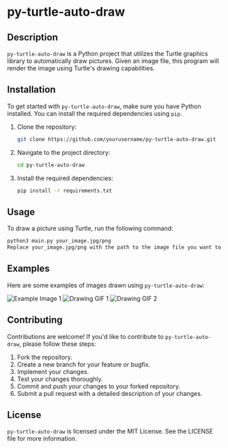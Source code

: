 # py-turtle-auto-draw

## Description
`py-turtle-auto-draw` is a Python project that utilizes the Turtle graphics library to automatically draw pictures. Given an image file, this program will render the image using Turtle's drawing capabilities.

## Installation

To get started with `py-turtle-auto-draw`, make sure you have Python installed. You can install the required dependencies using `pip`.

1. Clone the repository:

    ```sh
    git clone https://github.com/yourusername/py-turtle-auto-draw.git
    ```

2. Navigate to the project directory:

    ```sh
    cd py-turtle-auto-draw
    ```

3. Install the required dependencies:

    ```sh
    pip install -r requirements.txt
    ```

## Usage

To draw a picture using Turtle, run the following command:

```sh
python3 main.py your_image.jpg/png
Replace your_image.jpg/png with the path to the image file you want to draw.
```

## Examples

Here are some examples of images drawn using `py-turtle-auto-draw`:

![Example Image 1](https://github.com/nnocturnnn/py-turtle-auto-draw/blob/master/madagascar_penguins_PNG89.png)
![Drawing GIF 1](https://github.com/nnocturnnn/py-turtle-auto-draw/blob/master/Nov-25-2020%2020-39-15.gif)
![Drawing GIF 2](https://github.com/nnocturnnn/py-turtle-auto-draw/blob/master/Nov-25-2020%2020-38-35.gif)

## Contributing

Contributions are welcome! If you'd like to contribute to `py-turtle-auto-draw`, please follow these steps:

1. Fork the repository.
2. Create a new branch for your feature or bugfix.
3. Implement your changes.
4. Test your changes thoroughly.
5. Commit and push your changes to your forked repository.
6. Submit a pull request with a detailed description of your changes.

## License
`py-turtle-auto-draw` is licensed under the MIT License. See the LICENSE file for more information.

